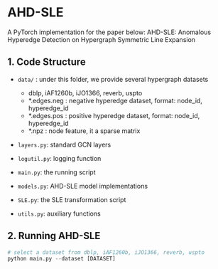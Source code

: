 # AHD-SLE

A PyTorch implementation for the paper below: AHD-SLE: Anomalous Hyperedge Detection on Hypergraph Symmetric Line Expansion

## 1. Code Structure
- ```data/``` : under this folder, we provide several hypergraph datasets
    - dblp, iAF1260b, iJO1366, reverb, uspto
    - *.edges.neg : negative hyperedge dataset, format: node_id, hyperedge_id
    - *.edges.pos : positive hyperedge dataset, format: node_id, hyperedge_id
    - *.npz : node feature, it a sparse matrix
    
- ```layers.py```: standard GCN layers
- ```logutil.py```: logging function
- ```main.py```: the running script
- ```models.py```: AHD-SLE model implementations
- ```SLE.py```: the SLE transformation script
- ```utils.py```: auxiliary functions

## 2. Running AHD-SLE
```python
# select a dataset from dblp, iAF1260b, iJO1366, reverb, uspto
python main.py --dataset [DATASET]
```